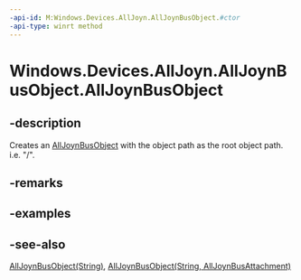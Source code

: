 ----api-id: M:Windows.Devices.AllJoyn.AllJoynBusObject.#ctor
-api-type: winrt method
---<!-- Method syntaxpublic AllJoynBusObject()--># Windows.Devices.AllJoyn.AllJoynBusObject.AllJoynBusObject## -descriptionCreates an [AllJoynBusObject](alljoynbusobject.md) with the object path as the root object path. i.e. "/".## -remarks## -examples## -see-also[AllJoynBusObject(String)](alljoynbusobject_alljoynbusobject_290278668.md), [AllJoynBusObject(String, AllJoynBusAttachment)](alljoynbusobject_alljoynbusobject_172872340.md)
